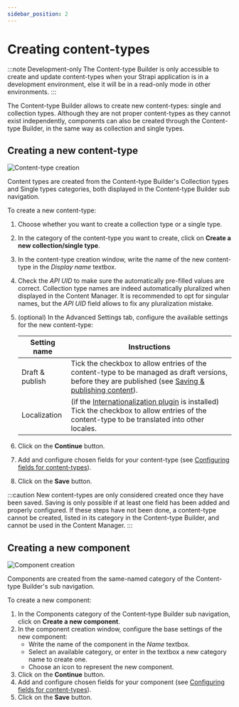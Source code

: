 ```yaml
---
sidebar_position: 2
---
```


# Creating content-types

:::note Development-only
The Content-type Builder is only accessible to create and update content-types when your Strapi application is in a development environment, else it will be in a read-only mode in other environments.
:::

The Content-type Builder allows to create new content-types: single and collection types. Although they are not proper content-types as they cannot exist independently, components can also be created through the Content-type Builder, in the same way as collection and single types.

## Creating a new content-type

![Content-type creation](/img/assets/content-type-builder/content-type-creation.png)

Content types are created from the Content-type Builder's Collection types and Single types categories, both displayed in the Content-type Builder sub navigation.

To create a new content-type:

1. Choose whether you want to create a collection type or a single type.
2. In the category of the content-type you want to create, click on **Create a new collection/single type**.
3. In the content-type creation window, write the name of the new content-type in the *Display name* textbox.
4. Check the *API UID* to make sure the automatically pre-filled values are correct. Collection type names are indeed automatically pluralized when displayed in the Content Manager. It is recommended to opt for singular names, but the *API UID* field allows to fix any pluralization mistake.
5. (optional) In the Advanced Settings tab, configure the available settings for the new content-type:

      | Setting name    | Instructions                                                                                                                                     |
      |-----------------|--------------------------------------------------------------------------------------------------------------------------------------------------|
      | Draft & publish | Tick the checkbox to allow entries of the content-type to be managed as draft versions, before they are published (see [Saving & publishing content](/user-docs/content-manager/saving-and-publishing-content#saving-publishing-content)). |
      | Localization | (if the [Internationalization plugin](/user-docs/plugins/strapi-plugins#internationalization-plugin) is installed) Tick the checkbox to allow entries of the content-type to be translated into other locales. |

6. Click on the **Continue** button.
7. Add and configure chosen fields for your content-type (see [Configuring fields for content-types](/user-docs/content-type-builder/configuring-fields-content-type)).
8. Click on the **Save** button.

:::caution
New content-types are only considered created once they have been saved. Saving is only possible if at least one field has been added and properly configured. If these steps have not been done, a content-type cannot be created, listed in its category in the Content-type Builder, and cannot be used in the Content Manager.
:::

## Creating a new component

![Component creation](/img/assets/content-type-builder/component-creation-1.png)

Components are created from the same-named category of the Content-type Builder's sub navigation.

To create a new component:

1. In the Components category of the Content-type Builder sub navigation, click on **Create a new component**.
2. In the component creation window, configure the base settings of the new component:
   - Write the name of the component in the *Name* textbox.
   - Select an available category, or enter in the textbox a new category name to create one.
   - Choose an icon to represent the new component.
3. Click on the **Continue** button.
4. Add and configure chosen fields for your component (see [Configuring fields for content-types](/user-docs/content-type-builder/configuring-fields-content-type)).
5. Click on the **Save** button.
